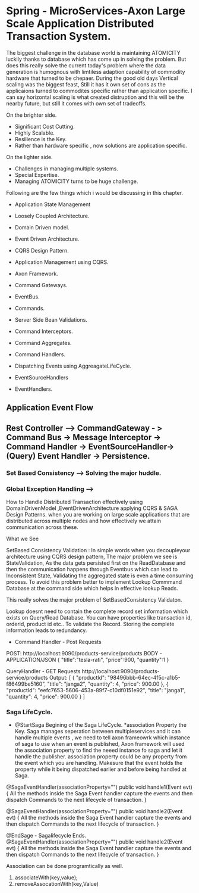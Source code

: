 # Spring - MicroServices-Axon Large Scale Application Distributed Transaction System.
The biggest challenge in the database world is maintaining ATOMICITY luckily thanks to database which has come up in solving the problem.
But does this really solve the current today's problem where the data generation is humognous with limtiless adaption capability 
of commodity hardware that turned to be chepaer. During the good old days Vertical scaling was the biggest feast, Still it has it own
set of cons as the applicaions turned to commodites specific rather than application specific.
I can say horizontal scaling is what created distruption and this will be the nearby future, but still it comes with own set of tradeoffs.

On the brighter side.
* Significant Cost Cutting.
* Highly Scalable.
* Resilience is the Key.
* Rather than hardware specific , now solutions are application specific.

On the lighter side.
 * Challenges in managing multiple systems.
 * Special Expertise.
 * Managing ATOMICITY turns to be huge challenge.
 
 Following are the few things which i would be discussing in this chapter.

* Application State Management 
* Loosely Coupled Architecture.
* Domain Driven model.
* Event Driven Architecture.
* CQRS Design Pattern.
* Application Management using CQRS.
* Axon Framework.

* Command Gateways.
* EventBus.
* Commands.
* Server Side Bean Validations.
* Command Interceptors.
* Command Aggregates.
* Command Handlers.
* Dispatching Events using AggreagateLifeCycle.
* EventSourceHandlers
* EventHandlers.


## Application Event Flow 
## Rest Controller --> CommandGateway - > Command Bus -> Message Interceptor -> Command Handler -> EventSourceHandler-> (Query) Event Handler -> Persistence.

### Set Based Consistency --> Solving the major huddle.
### Global Exception Handling --> 




How to Handle Distributed Transaction effectively using DomainDrivenModel ,EventDrivenArchitecture applying CQRS & SAGA Design Patterns.
when you are working on large scale applications that are distributed across multiple nodes and how effectively we attain communication across these.

What we See 

SetBased Consistency Validation : In simple words when you decoupleyour architecture using CQRS design pattern,
The major problem we see is StateValidation, As the data gets persisted first on the ReadDatabase and then the 
communication happens through Eventbus which can lead to Inconsistent State, Validating the aggregated state is even 
a time consuming process.
To avoid this problem better to implement Lookup Commmand Database at the command side which helps in effective lookup 
Reads.

This really solves the major problem of SetBasedConsistency Validaton.

Lookup doesnt need to contain the complete record set information which exists on Query/Read Database.
You can have properties like transaction id, orderid, product id etc.. To validate the Record.
Storing the complete information leads to redundancy.

* Command Handler - Post Requests

POST: http://localhost:9090/products-service/products
BODY - APPLICATION/JSON
{
    "title":"tesla-rati",
    "price":900,
    "quantity":1
}

QueryHandler - GET Requests
http://localhost:9090/products-service/products
Output:
[
    {
        "productId": "98496bbb-64ec-4f5c-a1b5-f86499be5160",
        "title": "janga2",
        "quantity": 4,
        "price": 900.00
    },
    {
        "productId": "eefc7653-5606-453a-89f7-c10df0151e92",
        "title": "janga1",
        "quantity": 4,
        "price": 900.00
    }
]


### Saga LifeCycle.

* @StartSaga Begining of the Saga LifeCycle.
*association Property the Key.
Saga manages seperation between multipleservices and it can handle multiple events , we need to tell axon frameowrk which instance of saga to use
when an event is published, Axon framework will used the association property to find the neeed instance fo saga and let it handle the publisher.
association property could be any property from the event which you are handling.
Makesure that the event holds the property while it being dispatched earlier and before being handled at Saga.

@SagaEventHandler(associationProperty="")
public void handle1(Event evt)
{
All the methods inside the Saga Event handler capture the events and then dispatch Commands to the next lifecycle of transaction.
}

@SagaEventHandler(associationProperty="")
public void handle2(Event evt)
{
All the methods inside the Saga Event handler capture the events and then dispatch Commands to the next lifecycle of transaction.
}

@EndSage - Sagalifecycle Ends.
@SagaEventHandler(associationProperty="")
public void handle2(Event evt)
{
All the methods inside the Saga Event handler capture the events and then dispatch Commands to the next lifecycle of transaction.
}

Association can be done programtically  as well.
1) associateWith(key,value);
2) removeAssocationWith(key,Value)


